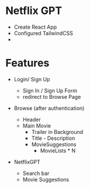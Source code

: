 # Netflix GPT 

- Create React App
- Configured TailwindCSS
- 

# Features 
- Login/ Sign Up 
    - Sign In / Sign Up Form
    - redirect to Browse Page
- Browse (after authentication)
    - Header
    - Main Movie
        - Trailer in Background
        - Title - Description
        - MovieSuggestions
            - MovieLists * N

- NetflixGPT
    - Search bar
    - Movie Suggestions